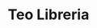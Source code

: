 ---
title: "Teo Libreria"
url: /ciudad-auronoma-de-buenos-aires/teo-libreria/
shop: material de oficina
---